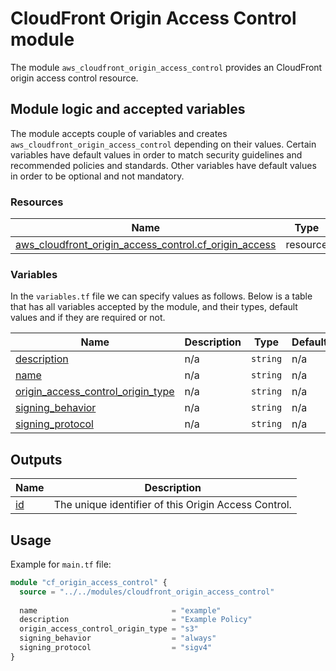 # CloudFront Origin Access Control module

The module `aws_cloudfront_origin_access_control` provides an CloudFront origin access control resource.

## Module logic and accepted variables

The module accepts couple of variables and creates `aws_cloudfront_origin_access_control` depending on their values. Certain variables have default values in order to match security guidelines and recommended policies and standards. Other variables have default values in order to be optional and not mandatory.

### Resources

| Name | Type |
|------|------|
| [aws_cloudfront_origin_access_control.cf_origin_access](https://registry.terraform.io/providers/hashicorp/aws/latest/docs/resources/cloudfront_origin_access_control) | resource |

### Variables

In the `variables.tf` file we can specify values as follows. Below is a table that has all variables accepted by the module, and their types, default values and if they are required or not.

| Name | Description | Type | Default | Required |
|------|-------------|------|---------|:--------:|
| <a name="input_description"></a> [description](#input\_description) | n/a | `string` | n/a | yes |
| <a name="input_name"></a> [name](#input\_name) | n/a | `string` | n/a | yes |
| <a name="input_origin_access_control_origin_type"></a> [origin\_access\_control\_origin\_type](#input\_origin\_access\_control\_origin\_type) | n/a | `string` | n/a | yes |
| <a name="input_signing_behavior"></a> [signing\_behavior](#input\_signing\_behavior) | n/a | `string` | n/a | yes |
| <a name="input_signing_protocol"></a> [signing\_protocol](#input\_signing\_protocol) | n/a | `string` | n/a | yes |

## Outputs

| Name | Description |
|------|-------------|
| <a name="output_id"></a> [id](#output\_id) | The unique identifier of this Origin Access Control. |

## Usage

Example for `main.tf` file:

```terraform
module "cf_origin_access_control" {
  source = "../../modules/cloudfront_origin_access_control"
  
  name                              = "example"
  description                       = "Example Policy"
  origin_access_control_origin_type = "s3"
  signing_behavior                  = "always"
  signing_protocol                  = "sigv4"
}
```

